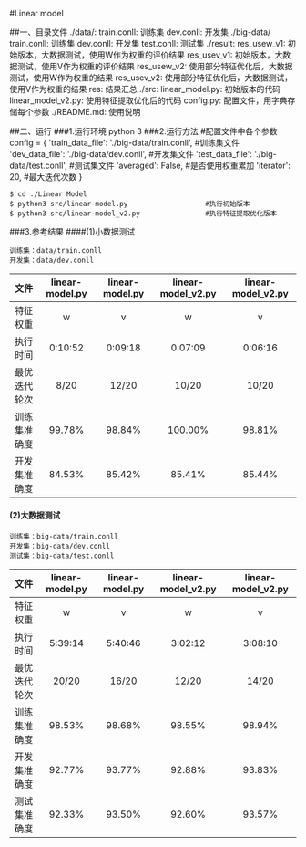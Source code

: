 #Linear model


##一、目录文件
    ./data/:
        train.conll: 训练集
        dev.conll: 开发集
    ./big-data/
        train.conll: 训练集
        dev.conll: 开发集
        test.conll: 测试集
    ./result:
        res_usew_v1: 初始版本，大数据测试，使用W作为权重的评价结果
        res_usev_v1: 初始版本，大数据测试，使用V作为权重的评价结果
        res_usew_v2: 使用部分特征优化后，大数据测试，使用W作为权重的结果
        res_usev_v2: 使用部分特征优化后，大数据测试，使用V作为权重的结果
        res: 结果汇总
    ./src:
        linear_model.py: 初始版本的代码
        linear_model_v2.py: 使用特征提取优化后的代码
        config.py: 配置文件，用字典存储每个参数
    ./README.md: 使用说明

##二、运行
###1.运行环境
    python 3
###2.运行方法
    #配置文件中各个参数
    config = {
        'train_data_file': './big-data/train.conll',   #训练集文件
        'dev_data_file': './big-data/dev.conll',       #开发集文件
        'test_data_file': './big-data/test.conll',      #测试集文件
        'averaged': False,                         #是否使用权重累加
        'iterator': 20,                            #最大迭代次数
    }
    
    $ cd ./Linear Model
    $ python3 src/linear-model.py                   #执行初始版本
    $ python3 src/linear-model_v2.py                #执行特征提取优化版本
###3.参考结果
####(1)小数据测试

```
训练集：data/train.conll
开发集：data/dev.conll
```

|   文件   | linear-model.py | linear-model.py | linear-model_v2.py | linear-model_v2.py |
| :----: | :-------------: | :-------------: | :----------------: | :----------------: |
|  特征权重  |        w        |        v        |         w          |         v          |
|  执行时间  |     0:10:52     |     0:09:18     |      0:07:09       |      0:06:16       |
| 最优迭代轮次 |      8/20       |      12/20      |       10/20        |       10/20        |
| 训练集准确度 |     99.78%      |     98.84%      |      100.00%       |       98.81%       |
| 开发集准确度 |     84.53%      |     85.42%      |       85.41%       |       85.44%       |

#### (2)大数据测试

```
训练集：big-data/train.conll
开发集：big-data/dev.conll
测试集：big-data/test.conll
```

|   文件   | linear-model.py | linear-model.py | linear-model_v2.py | linear-model_v2.py |
| :----: | :-------------: | :-------------: | :----------------: | :----------------: |
|  特征权重  |        w        |        v        |         w          |         v          |
|  执行时间  |     5:39:14     |     5:40:46     |      3:02:12       |      3:08:10       |
| 最优迭代轮次 |      20/20      |      16/20      |       12/20        |       14/20        |
| 训练集准确度 |     98.53%      |     98.68%      |       98.55%       |       98.94%       |
| 开发集准确度 |     92.77%      |     93.77%      |       92.88%       |       93.83%       |
| 测试集准确度 |     92.33%      |     93.50%      |       92.60%       |       93.57%       |
